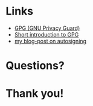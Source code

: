 # Links

* [GPG (GNU Privacy Guard)](https://www.gnupg.org)
* [Short introduction to GPG](https://www.madboa.com/geek/gpg-quickstart/)
* [my blog-post on autosigning](https://andreas.heigl.org/2017/01/19/encrypt-a-build-result-automaticaly/)



# Questions?



# Thank you!
